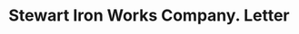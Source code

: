 ---
doi: 10.7916/D8R512V0
date_other: '1926'
date_other_textual: '1926'
form: correspondence
genre:
- Letters (correspondence)
name:
- Stewart Iron Works Company
object_in_context_url: https://biggert.cul.columbia.edu/items/view/ave_biggert_01273
subject_hierarchical_geographic:
- Cincinnati, Ohio, United States
subject_name:
- Stewart Iron Works Company
title: Stewart Iron Works Company. Letter
sort_title: Stewart Iron Works Company. Letter
call_number: ave_biggert_01273
coordinates:
- 39.1,-84.51666666666667
pid: ave_biggert_01273
identifiers: ave_biggert_01273
permalink: /biggert/ave_biggert_01273/
layout: iiif-image-page
---